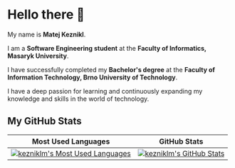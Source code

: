 # Hello there 👋

My name is **Matej Keznikl**.

I am a **Software Engineering student** at the **Faculty of Informatics, Masaryk University**.

I have successfully completed my **Bachelor's degree** at the **Faculty of Information Technology, Brno University of Technology**.

I have a deep passion for learning and continuously expanding my knowledge and skills in the world of technology.

## My GitHub Stats

| Most Used Languages | GitHub Stats |
| ------------------- | ------------ |
| [![kezniklm's Most Used Languages](https://github-stats-kezniklm.vercel.app/api/top-langs/?username=kezniklm&langs_count=10&hide=tex&disable_animations=true&include_all_commits=true&layout=compact&theme=monokai)](https://github.com/kezniklm) | [![kezniklm's GitHub Stats](https://github-stats-kezniklm.vercel.app/api?username=kezniklm&count_private=true&hide=contribs&disable_animations=true&show_icons=true&theme=monokai&include_all_commits=true)](https://github.com/kezniklm) |
